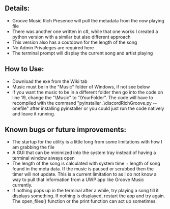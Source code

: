 ## Details:

* Groove Music Rich Presence will pull the metadata from the now playing file
* There was another one written in c#, while that one works I created a python version with a similar but also different approach 
* This version also has a coutdown for the length of the song
* No Admin Privaleges are required here
* The terminal prompt will display the current song and artist playing

## How to Use:

* Download the exe from the Wiki tab
* Music must be in the "Music" folder of Windows, if not see below
* If you want the music to be in a different folder then go into the code on line 19, change the "\Music" to "\YourFolder". The code will have to recompiled with the command "pyinstaller .\discordRichGroove.py --onefile" after installing pyinstaller or you could just run the code natively and leave it running.

## Known bugs or future improvements:

* The startup for the utility is a little long from some limitations with how I am grabbing the file
* A GUI that can be minimized into the system tray instead of having a terminal window always open
* The length of the song is calculated with system time + length of song found in the meta data. If the music is paused or scrubbed then the timer will not update. This is a current limitation to as I do not know a way to pull that information from a UWP app like Groove Music currently.
* If nothing pops up in the terminal after a while, try playing a song till it displays something. If nothing is displayed, restart the app and try again. The open_files() function or the print function can act up sometimes.

